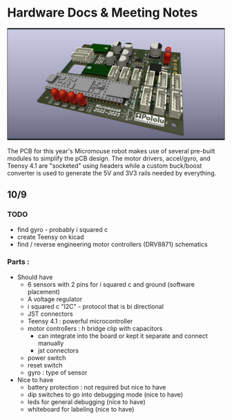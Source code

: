 # Hardware Docs & Meeting Notes

![Rendering of the Micromouse PCB in KiCad](./mms-20230103.png)

The PCB for this year's Micromouse robot makes use of several pre-built modules to simplify the pCB design. The motor drivers, accel/gyro, and Teensy 4.1 are "socketed" using headers while a custom buck/boost converter is used to generate the 5V and 3V3 rails needed by everything.

## 10/9

### TODO

* find gyro - probably i squared c 
* create Teensy on kicad
* find / reverse engineering motor controllers (DRV8871) schematics

### Parts :

* Should have
  - 6 sensors with 2 pins for i squared c and ground (software placement)
  - A voltage regulator 
  - i squared c "I2C" - protocol that is bi directional 
  - JST connectors
  - Teensy 4.1 : powerful microcontroller 
  - motor controllers : h bridge clip with capacitors 
    + can integrate into the board or kept it separate and connect manually
    + jst connectors
  - power switch
  - reset switch
  - gyro : type of sensor 
* Nice to have
  - battery protection : not required but nice to have
  - dip switches to go into debugging mode (nice to have)
  - leds for general debugging (nice to have)
  - whiteboard for labeling (nice to have)


